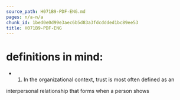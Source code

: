 ```yaml
---
source_path: H071B9-PDF-ENG.md
pages: n/a-n/a
chunk_id: 1bed0e0d99e3aec6b5d83a3fdcddded1bc89ee53
title: H071B9-PDF-ENG
---
```

# definitions in mind:

- 1. In the organizational context, trust is most often defined as an

interpersonal relationship that forms when a person shows
